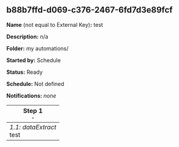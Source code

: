 ## b88b7ffd-d069-c376-2467-6fd7d3e89fcf

**Name** (not equal to External Key)**:** test

**Description:** n/a

**Folder:** my automations/

**Started by:** Schedule

**Status:** Ready

**Schedule:** Not defined

**Notifications:** _none_


| Step 1<br>_<small>-</small>_ |
| --- |
| _1.1: dataExtract_<br>test |
